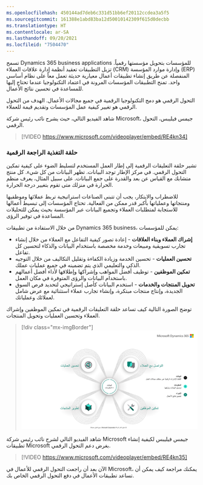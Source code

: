 ```yaml
---
ms.openlocfilehash: 450144ad7deb6c331d51bb6ef20112ccdea3a5f5
ms.sourcegitcommit: 161388e1abd83ba12d50010142309f615d0decbb
ms.translationtype: HT
ms.contentlocale: ar-SA
ms.lasthandoff: 09/20/2021
ms.locfileid: "7504470"
---
```

تسمح Dynamics 365 business applications للمؤسسات بتحويل مؤسستها رقمياً. تزيل التطبيقات تعقيد أنظمة إدارة علاقات العملاء (CRM) وإدارة موارد المؤسسة (ERP) المنفصلة عن طريق إنشاء تطبيقات أعمال معيارية حديثة تعمل معاً على نظام أساسي واحد. تمنح التطبيقات المؤسسات المرونة في اعتماد التكنولوجيا عندما تحتاج إليها للمساعدة في تحسين نتائج الأعمال.

التحول الرقمي هو دمج التكنولوجيا الرقمية في جميع مجالات الأعمال. الهدف من التحول الرقمي هو تغيير كيفية عمل المؤسسات وتقديم قيمة للعملاء.

شاهد الفيديو التالي، حيث يشرح نائب رئيس شركة Microsoft، جيمس فيليبس، التحول الرقمي.

> [!VIDEO https://www.microsoft.com/videoplayer/embed/RE4kn34]


### <a name="digital-feedback-loop"></a>حلقة التغذية الراجعة الرقمية

تشير حلقة التعليقات الرقمية إلى إطار العمل المستخدم لتسليط الضوء على كيفية تمكين التحول الرقمي. في مركز الإطار توجد البيانات. تظهر البيانات من كل شيء. كل منتج متشابك مع القياس عن بعد والقدرة على جمع البيانات. على سبيل المثال، يعرف منظم الحرارة في منزلك متى تقوم بتغيير درجة الحرارة.

للاضطراب والابتكار، يجب أن تتبنى الصناعات استراتيجية تربط عملائها وموظفيها ومنتجاتها وعملياتها بأكبر قدر ممكن من الفعالية. تحتاج المؤسسات إلى تبسيط أعمالها للاستجابة لمتطلبات العملاء وتجميع البيانات عبر المؤسسة بحيث يمكن للتحليلات المساعدة في توفير الرؤى. 

من خلال الاستفادة من تطبيقات Dynamics 365 business، يمكن للمؤسسات:

- **إشراك العملاء وبناء العلاقات** - إعادة تصور كيفية التفاعل مع العملاء من خلال إنشاء تجارب تسويقية ومبيعات وخدمة مخصصة باستخدام البيانات والذكاء لتحسين كل تفاعل.
- **تحسين العمليات** - تحسين الخدمة وزيادة الكفاءة وتقليل التكاليف من خلال التوجيه الذكي والتعليمي الذي يتم تضمينه في جميع عمليات عملك. 
- **تمكين الموظفين** - توظيف أفضل المواهب وإشراكها وإطلاقها لأداء أفضل أعمالهم باستخدام البيانات والرؤى المتوفرة في مكان العمل. 
- **تحويل المنتجات والخدمات** - استخدم البيانات كأصل إستراتيجي لتحديد فرص السوق الجديدة، وإنتاج منتجات مبتكرة، وإنشاء تجارب عملاء استثنائية مع عرض شامل لعملائك وعملياتك.

توضح الصورة التالية كيف تساعد حلقة التعليقات الرقمية في تمكين الموظفين وإشراك العملاء وتحسين العمليات وتحويل المنتجات.

> [!div class="mx-imgBorder"]
> ![لقطة شاشة لرسم يظهر حلقة التعليقات الرقمية.](../media/m01-image01-digital-trans.png)

شاهد الفيديو التالي لشرح نائب رئيس شركة Microsoft جيمس فيليبس لكيفية إنشاء تطبيقات Microsoft بغرض دعم التحول الرقمي.

> [!VIDEO https://www.microsoft.com/videoplayer/embed/RE4kn35]

الآن بعد أن راجعت التحول الرقمي للأعمال في Microsoft، يمكنك مراجعة كيف يمكن أن تساعد تطبيقات الأعمال في دفع التحول الرقمي الخاص بك.
